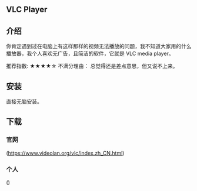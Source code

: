 

## VLC Player

## 介绍
你肯定遇到过在电脑上有这样那样的视频无法播放的问题，我不知道大家用的什么播放器，我个人喜欢无广告，且简洁的软件，它就是 VLC media player。

推荐指数: ★★★★☆
不满分理由： 总觉得还是差点意思，但又说不上来。


## 安装
直接无脑安装。

## 下载

### 官网 
(https://www.videolan.org/vlc/index.zh_CN.html)

### 个人
()

